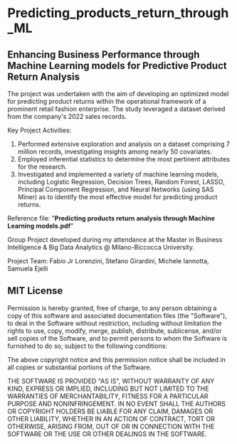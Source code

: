 # Predicting_products_return_through_ML
## Enhancing Business Performance through Machine Learning models for Predictive Product Return Analysis

The project was undertaken with the aim of developing an optimized model for predicting product returns within the operational framework of a prominent retail fashion enterprise. The study leveraged a dataset derived from the company's 2022 sales records.

Key Project Activities:
1) Performed extensive exploration and analysis on a dataset comprising 7 million records, investigating insights among nearly 50 covariates.
2) Employed inferential statistics to determine the most pertinent attributes for the research.
3) Investigated and implemented a variety of machine learning models, including Logistic Regression, Decision Trees, Random Forest, LASSO, Principal Component Regression, and Neural Networks (using SAS Miner) as to identify the most effective model for predicting product returns.

Reference file: "**Predicting products return analysis through Machine Learning models.pdf**"

Group Project developed during my attendance at the Master in Business Intelligence & Big Data Analytics @ Milano-Biccocca University.

Project Team: Fabio Jr Lorenzini, Stefano Girardini, Michele Iannotta, Samuela Ejelli


## MIT License
Permission is hereby granted, free of charge, to any person obtaining a copy
of this software and associated documentation files (the "Software"), to deal
in the Software without restriction, including without limitation the rights
to use, copy, modify, merge, publish, distribute, sublicense, and/or sell
copies of the Software, and to permit persons to whom the Software is
furnished to do so, subject to the following conditions:

The above copyright notice and this permission notice shall be included in all
copies or substantial portions of the Software.

THE SOFTWARE IS PROVIDED "AS IS", WITHOUT WARRANTY OF ANY KIND, EXPRESS OR
IMPLIED, INCLUDING BUT NOT LIMITED TO THE WARRANTIES OF MERCHANTABILITY,
FITNESS FOR A PARTICULAR PURPOSE AND NONINFRINGEMENT. IN NO EVENT SHALL THE
AUTHORS OR COPYRIGHT HOLDERS BE LIABLE FOR ANY CLAIM, DAMAGES OR OTHER
LIABILITY, WHETHER IN AN ACTION OF CONTRACT, TORT OR OTHERWISE, ARISING FROM,
OUT OF OR IN CONNECTION WITH THE SOFTWARE OR THE USE OR OTHER DEALINGS IN THE
SOFTWARE.
